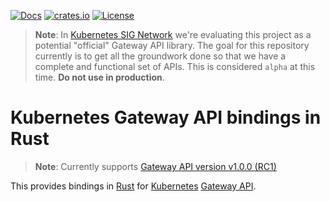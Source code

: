 [![Docs](https://img.shields.io/badge/docs-docs.rs-ff69b4.svg)](https://docs.rs/gateway-api/)
[![crates.io](https://img.shields.io/crates/v/gateway-api.svg)](https://crates.io/crates/gateway-api)
[![License](https://img.shields.io/badge/license-mit-blue.svg)](https://raw.githubusercontent.com/kube-rs/gateway-api-rs/main/LICENSE)

> **Note**: In [Kubernetes SIG Network][signet] we're evaluating this project
> as a potential "official" Gateway API library. The goal for this repository
> currently is to get all the groundwork done so that we have a complete and
> functional set of APIs. This is considered `alpha` at this time.
> **Do not use in production**.

[signet]:https://github.com/kubernetes/community/tree/master/sig-network

# Kubernetes Gateway API bindings in Rust

> **Note**: Currently supports [Gateway API version v1.0.0 (RC1)][gwv]

This provides bindings in [Rust][rust] for [Kubernetes][k8s] [Gateway
API][gwapi].

[gwv]:https://github.com/kubernetes-sigs/gateway-api/releases/tag/v1.0.0-rc1
[rust]:https://rust-lang.org
[k8s]:https://kubernetes.io
[gwapi]:https://gateway-api.sigs.k8s.io/

